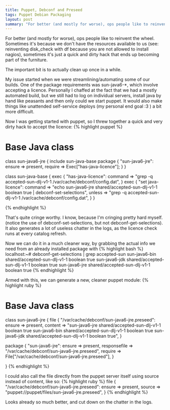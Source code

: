 ```yaml
---
title: Puppet, Debconf and Preseed
tags: Puppet Debian Packaging
layout: post
summary: "For better (and mostly for worse), ops people like to reinvent the wheel. Sometimes it's because we don't have the resources available to us (see: reinventing disk_check with df because you are not allowed to install nagios), sometimes it's just a quick and dirty hack that ends up becoming part of the furniture..."
---
```



For better (and mostly for worse), ops people like to reinvent the wheel. Sometimes it's because we don't have the resources available to us (see: reinventing disk_check with df because you are not allowed to install nagios), sometimes it's just a quick and dirty hack that ends up becoming part of the furniture.

The important bit is to actually clean up once in a while. 

My issue started when we were streamlining/automating some of our builds. One of the package requirements was sun-java6-*, which involve accepting a licence. Personally I chaffed at the fact that we had a mostly automated build, but we still had to log on individual servers, install java by hand like peasants and then only could we start puppet. It would also make things like unattended self-service deploys (my personal end goal :3 ) a bit more difficult.

Now I was getting started with puppet, so I threw together a quick and very dirty hack to accept the licence:
{% highlight puppet %}
# Base Java class

class sun-java6-jre {
        include sun-java-base
        package { "sun-java6-jre":
                ensure => present,
                require => Exec["has-java-licence"];
        }
}

class sun-java-base {
        exec { "has-java-licence":
                command => "grep -q accepted-sun-dlj-v1-1 /var/cache/debconf/config.dat",
        }
        exec { "set java-licence":
                command => "echo sun-java6-jre   shared/accepted-sun-dlj-v1-1    boolean true | debconf-set-selections",
                unless => "grep -q accepted-sun-dlj-v1-1 /var/cache/debconf/config.dat",
        }
}

{% endhighlight %}

That's quite cringe worthy. I know, because I'm cringing pretty hard myself. (notice the use of debconf-set-selections, but not debconf-get-selections). It also generates a lot of useless chatter in the logs, as the licence check runs at every catalog refresh. 

Now we can do it in a much cleaner way, by grabbing the actual info we need from an already installed package with 
{% highlight bash %}
localhost:~# debconf-get-selections | grep accepted-sun
sun-java6-bin shared/accepted-sun-dlj-v1-1  boolean true
sun-java6-jdk shared/accepted-sun-dlj-v1-1  boolean true
sun-java6-jre shared/accepted-sun-dlj-v1-1  boolean true
{% endhighlight %}

Armed with this, we can generate a new, cleaner puppet module:
{% highlight ruby %}
# Base Java class

class sun-java6-jre {
  file { "/var/cache/debconf/sun-java6-jre.preseed":
    ensure       => present,
    content      => "sun-java6-jre   shared/accepted-sun-dlj-v1-1    boolean true
sun-java6-bin shared/accepted-sun-dlj-v1-1  boolean true
sun-java6-jdk shared/accepted-sun-dlj-v1-1  boolean true",
  }

  package { "sun-java6-jre":
    ensure       => present,
    responsefile => "/var/cache/debconf/sun-java6-jre.preseed", 
    require      => File["/var/cache/debconf/sun-java6-jre.preseed"],
  }

}
{% endhighlight %}

I could also call the file directly from the puppet server itself using source instead of content, like so:
{% highlight ruby %}
file { "/var/cache/debconf/sun-java6-jre.preseed":
    ensure       => present,
    source       => "puppet://puppet/files/sun-java6-jre.preseed",
  }
{% endhighlight %}

Looks already so much better, and cut down on the chatter in the logs.
